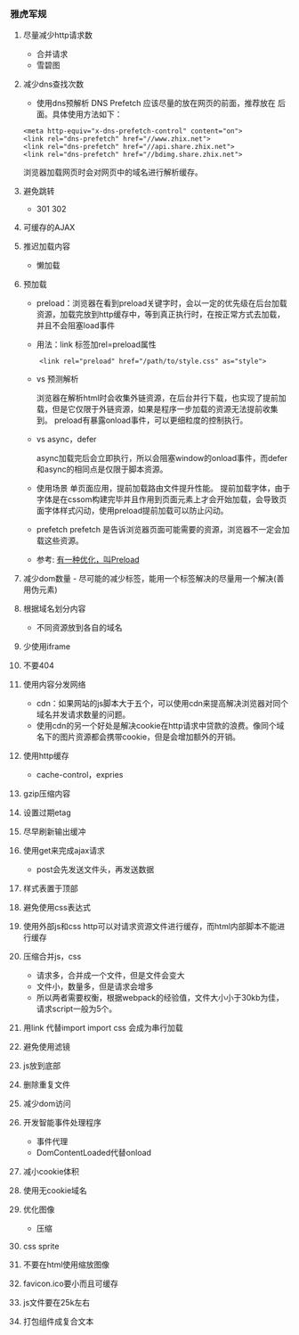 ### 雅虎军规

1. 尽量减少http请求数
    - 合并请求
    - 雪碧图
2. 减少dns查找次数
    - 使用dns预解析
    DNS Prefetch 应该尽量的放在网页的前面，推荐放在 <meta charset="UTF-8"> 后面。具体使用方法如下：
    ```
    <meta http-equiv="x-dns-prefetch-control" content="on">
    <link rel="dns-prefetch" href="//www.zhix.net">
    <link rel="dns-prefetch" href="//api.share.zhix.net">
    <link rel="dns-prefetch" href="//bdimg.share.zhix.net">
    ```
    浏览器加载网页时会对网页中的域名进行解析缓存。
3. 避免跳转
    - 301 302
4. 可缓存的AJAX
5. 推迟加载内容
    - 懒加载
6. 预加载
    - preload：浏览器在看到preload关键字时，会以一定的优先级在后台加载资源，加载完放到http缓存中，等到真正执行时，在按正常方式去加载，并且不会阻塞load事件

    - 用法：link 标签加rel=preload属性
    ```
        <link rel="preload" href="/path/to/style.css" as="style">
    ```
    - vs 预测解析
    
        浏览器在解析html时会收集外链资源，在后台并行下载，也实现了提前加载，但是它仅限于外链资源，如果是程序一步加载的资源无法提前收集到。
        preload有暴露onload事件，可以更细粒度的控制执行。
    - vs async，defer

        async加载完后会立即执行，所以会阻塞window的onload事件，而defer和async的相同点是仅限于脚本资源。
    - 使用场景
        单页面应用，提前加载路由文件提升性能。
        提前加载字体，由于字体是在cssom构建完毕并且作用到页面元素上才会开始加载，会导致页面字体样式闪动，使用preload提前加载可以防止闪动。
    - prefetch
        prefetch 是告诉浏览器页面可能需要的资源，浏览器不一定会加载这些资源。
    
    - 参考: [有一种优化，叫Preload](https://juejin.im/entry/5bac37fc6fb9a05d07194893)

7. 减少dom数量 - 尽可能的减少标签，能用一个标签解决的尽量用一个解决(善用伪元素)
8. 根据域名划分内容
    - 不同资源放到各自的域名
9. 少使用iframe
10. 不要404
11. 使用内容分发网络
    - cdn：如果网站的js脚本大于五个，可以使用cdn来提高解决浏览器对同个域名并发请求数量的问题。
    - 使用cdn的另一个好处是解决cookie在http请求中贷款的浪费。像同个域名下的图片资源都会携带cookie，但是会增加额外的开销。
12. 使用http缓存
    - cache-control，expries
13. gzip压缩内容
14. 设置过期etag
15. 尽早刷新输出缓冲
16. 使用get来完成ajax请求
    - post会先发送文件头，再发送数据
17. 样式表置于顶部
18. 避免使用css表达式
19. 使用外部js和css
    http可以对请求资源文件进行缓存，而html内部脚本不能进行缓存
20. 压缩合并js，css
    - 请求多，合并成一个文件，但是文件会变大
    - 文件小，数量多，但是请求会增多
    - 所以两者需要权衡，根据webpack的经验值，文件大小小于30kb为佳，请求script一般为5个。
21. 用link 代替import
    import css 会成为串行加载
22. 避免使用滤镜
23. js放到底部
24. 删除重复文件
25. 减少dom访问
26. 开发智能事件处理程序
    - 事件代理
    - DomContentLoaded代替onload
27. 减小cookie体积
28. 使用无cookie域名
29. 优化图像
    - 压缩
30. css sprite
31. 不要在html使用缩放图像
32. favicon.ico要小而且可缓存
33. js文件要在25k左右
34. 打包组件成复合文本

